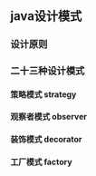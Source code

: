 ## java设计模式

### 设计原则

### 二十三种设计模式

#### 策略模式 strategy


#### 观察者模式 observer


#### 装饰模式 decorator


#### 工厂模式 factory